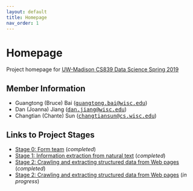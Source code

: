 ```yaml
---
layout: default
title: Homepage
nav_order: 1
---
```


# Homepage

Project homepage for [UW-Madison CS839 Data Science Spring 2019](https://sites.google.com/site/anhaidgroup/courses/cs-838-spring-2019)

## Member Information

+ Guangtong (Bruce) Bai (<tt>[guangtong.bai@wisc.edu](mailto:guangtong.bai@wisc.edu)</tt>)
+ Dan (Joanna) Jiang (<tt>[dan.jiang@wisc.edu](mailto:dan.jiang@wisc.edu)</tt>)
+ Changtian (Chante) Sun (<tt>[changtiansun@cs.wisc.edu](mailto:changtiansun@cs.wisc.edu)</tt>)

## Links to Project Stages

+ [Stage 0: Form team]() (*completed*)
+ [Stage 1: Information extraction from natural text](https://gtbai.github.io/CS839-Data-Science/stage1) (*completed*)
+ [Stage 2: Crawling and extracting structured data from Web pages](https://gtbai.github.io/CS839-Data-Science/stage2) (*completed*)
+ [Stage 2: Crawling and extracting structured data from Web pages](https://gtbai.github.io/CS839-Data-Science/stage3) (*in progress*)